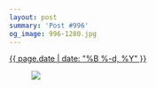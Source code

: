 ```yaml
---
layout: post
summary: 'Post #996'
og_image: 996-1280.jpg
---
```


<div class="post">
 <time>
  <a href="/996">
   {{ page.date | date: "%B %-d, %Y" }}
  </a>
 </time>
 <a href="/996">
  <figure data-taken="10/13/2019">
   <img sizes="(min-width: 700px) 50vw, calc(100vw - 2rem)" src="{{ site.assets_url }}/996-640.jpg" srcset="{{ site.assets_url }}/996-320.jpg 320w, {{ site.assets_url }}/996-640.jpg 640w, {{ site.assets_url }}/996-960.jpg 960w, {{ site.assets_url }}/996-1280.jpg 1280w"/>
  </figure>
 </a>
</div>
